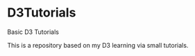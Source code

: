 # D3Tutorials
Basic D3 Tutorials

This is a repository based on my D3 learning via small tutorials.
